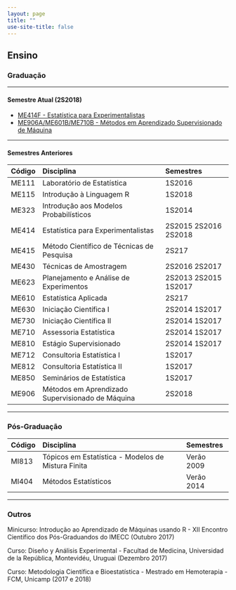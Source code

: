 ```yaml
---
layout: page
title: ""
use-site-title: false
---
```


## <i class="fa fa-book"></i> Ensino

### Graduação

----
#### Semestre Atual (2S2018)
* [ME414F - Estatística para Experimentalistas](http://www.ggte.unicamp.br/eam/course/view.php?id=8323)
* [ME906A/ME601B/ME710B - Métodos em Aprendizado Supervisionado de Máquina](http://www.ggte.unicamp.br/eam/course/view.php?id=8326)

----
#### Semestres Anteriores

| Código  | Disciplina   | Semestres  |
| :------ |:------------ | :--------- |
| ME111   | Laboratório de Estatística | 1S2016
| ME115   | Introdução à Linguagem R   | 1S2018
| ME323   | Introdução aos Modelos Probabilísticos | 1S2014
| ME414   | Estatística para Experimentalistas | 2S2015 2S2016 2S2018
| ME415   | Método Científico de Técnicas de Pesquisa | 2S217
| ME430   | Técnicas de Amostragem     | 2S2016 2S2017
| ME623   | Planejamento e Análise de Experimentos | 2S2013 2S2015 1S2017
| ME610   | Estatística Aplicada  | 2S217
| ME630   | Iniciação Científica I | 2S2014 1S2017
| ME730   | Iniciação Científica II | 2S2014 1S2017
| ME710   | Assessoria Estatística | 2S2014 1S2017
| ME810   | Estágio Supervisionado | 2S2014 1S2017
| ME712   | Consultoria Estatística I | 1S2017
| ME812   | Consultoria Estatística II | 1S2017
| ME850   | Seminários de Estatística | 1S2017
| ME906   | Métodos em Aprendizado Supervisionado de Máquina | 2S2018

----

### Pós-Graduação

| Código  | Disciplina   | Semestres
| :------ |:------------ | :---------
| MI813   | Tópicos em Estatística - Modelos de Mistura Finita | Verão 2009
| MI404   | Métodos Estatísticos | Verão 2014

----

### Outros
Minicurso: Introdução ao Aprendizado de Máquinas usando R - XII Encontro Científico dos Pós-Graduandos do IMECC (Outubro 2017)

Curso: Diseño y Análisis Experimental - Facultad de Medicina, Universidad de la República, Montevidéu, Uruguai (Dezembro 2017)

Curso: Metodologia Científica e Bioestatística - Mestrado em Hemoterapia - FCM, Unicamp (2017 e 2018)
